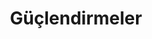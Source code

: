 ---
title: Güçlendirmeler
keywords: 
last_updated: 
tags: []
permalink: /in_practice/2d_game/powerups.html
sidebar: main_sidebar
---